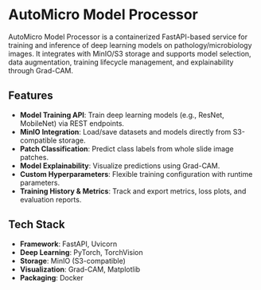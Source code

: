 # AutoMicro Model Processor

AutoMicro Model Processor is a containerized FastAPI-based service for training and inference of deep learning models on pathology/microbiology images. It integrates with MinIO/S3 storage and supports model selection, data augmentation, training lifecycle management, and explainability through Grad-CAM.

## Features

- **Model Training API**: Train deep learning models (e.g., ResNet, MobileNet) via REST endpoints.
- **MinIO Integration**: Load/save datasets and models directly from S3-compatible storage.
- **Patch Classification**: Predict class labels from whole slide image patches.
- **Model Explainability**: Visualize predictions using Grad-CAM.
- **Custom Hyperparameters**: Flexible training configuration with runtime parameters.
- **Training History & Metrics**: Track and export metrics, loss plots, and evaluation reports.

## Tech Stack

- **Framework**: FastAPI, Uvicorn
- **Deep Learning**: PyTorch, TorchVision
- **Storage**: MinIO (S3-compatible)
- **Visualization**: Grad-CAM, Matplotlib
- **Packaging**: Docker


